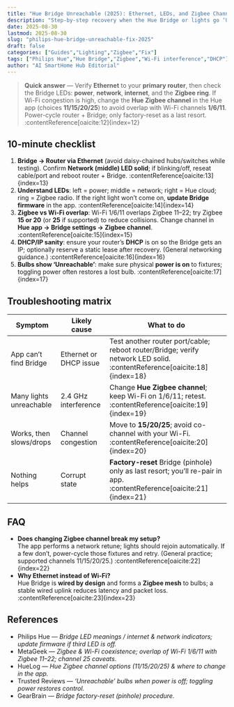```yaml
---
title: "Hue Bridge Unreachable (2025): Ethernet, LEDs, and Zigbee Channel—A Clean Fix"
description: "Step-by-step recovery when the Hue Bridge or lights go ‘Unreachable’: check Ethernet & LEDs, reserve DHCP, and switch Zigbee channel to reduce 2.4 GHz Wi-Fi interference."
date: 2025-08-30
lastmod: 2025-08-30
slug: "philips-hue-bridge-unreachable-fix-2025"
draft: false
categories: ["Guides","Lighting","Zigbee","Fix"]
tags: ["Philips Hue","Hue Bridge","Zigbee","Wi-Fi interference","DHCP"]
author: "AI SmartHome Hub Editorial"
---
```


> **Quick answer** — Verify **Ethernet** to your **primary router**, then check the Bridge LEDs: **power**, **network**, **internet**, and the **Zigbee ring**. If Wi-Fi congestion is high, change the **Hue Zigbee channel** in the Hue app (choices **11/15/20/25**) to avoid overlap with Wi-Fi channels **1/6/11**. Power-cycle router + Bridge; only factory-reset as a last resort. :contentReference[oaicite:12]{index=12}

## 10-minute checklist
1. **Bridge → Router via Ethernet** (avoid daisy-chained hubs/switches while testing). Confirm **Network (middle) LED solid**; if blinking/off, reseat cable/port and reboot router + Bridge. :contentReference[oaicite:13]{index=13}  
2. **Understand LEDs**: left = power; middle = network; right = Hue cloud; ring = Zigbee radio. If the right light won’t come on, **update Bridge firmware** in the app. :contentReference[oaicite:14]{index=14}  
3. **Zigbee vs Wi-Fi overlap**: Wi-Fi 1/6/11 overlaps Zigbee 11–22; try Zigbee **15 or 20** (or **25** if supported) to reduce collisions. Change channel in **Hue app → Bridge settings → Zigbee channel**. :contentReference[oaicite:15]{index=15}  
4. **DHCP/IP sanity**: ensure your router’s **DHCP** is on so the Bridge gets an IP; optionally reserve a static lease after recovery. (General networking guidance.) :contentReference[oaicite:16]{index=16}  
5. **Bulbs show ‘Unreachable’**: make sure physical **power is on** to fixtures; toggling power often restores a lost bulb. :contentReference[oaicite:17]{index=17}

## Troubleshooting matrix
| Symptom                 | Likely cause           | What to do                                                   |
| ----------------------- | ---------------------- | ------------------------------------------------------------ |
| App can’t find Bridge   | Ethernet or DHCP issue | Test another router port/cable; reboot router/Bridge; verify network LED solid. :contentReference[oaicite:18]{index=18} |
| Many lights unreachable | 2.4 GHz interference   | Change **Hue Zigbee channel**; keep Wi-Fi on 1/6/11; retest. :contentReference[oaicite:19]{index=19} |
| Works, then slows/drops | Channel congestion     | Move to **15/20/25**; avoid co-channel with your Wi-Fi. :contentReference[oaicite:20]{index=20} |
| Nothing helps           | Corrupt state          | **Factory-reset** Bridge (pinhole) only as last resort; you’ll re-pair in app. :contentReference[oaicite:21]{index=21} |

## FAQ
- **Does changing Zigbee channel break my setup?**  
  The app performs a network retune; lights should rejoin automatically. If a few don’t, power-cycle those fixtures and retry. (General practice; supported channels 11/15/20/25.) :contentReference[oaicite:22]{index=22}  
- **Why Ethernet instead of Wi-Fi?**  
  Hue Bridge is **wired by design** and forms a **Zigbee mesh** to bulbs; a stable wired uplink reduces latency and packet loss. :contentReference[oaicite:23]{index=23}

## References
- Philips Hue — *Bridge LED meanings / internet & network indicators; update firmware if third LED is off.*  
- MetaGeek — *Zigbee & Wi-Fi coexistence; overlap of Wi-Fi 1/6/11 with Zigbee 11–22; channel 25 caveats.*  
- HueLog — *Hue Zigbee channel options (11/15/20/25) & where to change in the app.*  
- Trusted Reviews — *‘Unreachable’ bulbs when power is off; toggling power restores control.*  
- GearBrain — *Bridge factory-reset (pinhole) procedure.*  